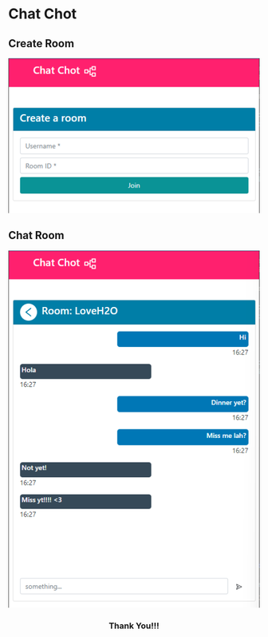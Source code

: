 <h1>Chat Chot</h1>

## Create Room
<img src="client/screenshots/Chat Chot Create Room.png">

## Chat Room
<img src="client/screenshots/Chat Chot Room.png">

<h3 align="center">Thank You!!!</h3>
